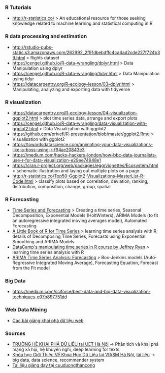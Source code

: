 ### R Tutorials
- http://r-statistics.co/ > An educational resource for those seeking knowledge related to machine learning and statistical computing in R

### R data processing and estimation
- http://rstudio-pubs-static.s3.amazonaws.com/262992_2f91dbebdffc4ca4ad2cde227f724b39.html > flights dataset
- https://cengel.github.io/R-data-wrangling/dplyr.html > Data Manipulation using dplyr
- https://cengel.github.io/R-data-wrangling/tidyr.html > Data Manipulation using tidyr
- https://datacarpentry.org/R-ecology-lesson/03-dplyr.html > Manipulating, analyzing and exporting data with tidyverse

### R visualization
- https://datacarpentry.org/R-ecology-lesson/04-visualization-ggplot2.html > plot time series data, arrange and export plots
- https://cengel.github.io/R-data-wrangling/data-visualization-with-ggplot2.html > Data Visualization with ggplot2
- https://github.com/privefl/R-presentation/blob/master/ggplot2.Rmd > Visualisation with ggplot2
- https://towardsdatascience.com/animating-your-data-visualizations-like-a-boss-using-r-f94ae20843e3
- https://medium.com/hacks-hackers-london/how-bbc-data-journalists-use-r-for-data-visualization-e29ee74948e1
- https://cran.r-project.org/web/packages/egg/vignettes/Ecosystem.html > schematic illustration and laying out multiple plots on a page
- http://r-statistics.co/Top50-Ggplot2-Visualizations-MasterList-R-Code.html > classify plots based on correlation, deviation, ranking, distribution, composition, change, group, spatial

### R Forecasting
- [Time Series and Forecasting](https://www.statmethods.net/advstats/timeseries.html) > Creating a time series, Seasonal Decomposition, Exponential Models (HoltWinters), ARIMA Models (to fit an autoregressive integrated moving averages model), Automated Forecasting
- [A Little Book of R for Time Series](https://a-little-book-of-r-for-time-series.readthedocs.io/en/latest/) > learning time series analysis with R; details of Decomposing Time Series, Forecasts using Exponential Smoothing and ARIMA Models
- [DataCamp's manipulating time series in R course by Jeffrey Ryan](https://www.datacamp.com/courses/manipulating-time-series-data-in-r-with-xts-zoo) > learning time series analysis with R
- [ARIMA Time Series Analysis: Forecasting](http://rstudio-pubs-static.s3.amazonaws.com/325096_1af357506bd841cc88fc050f4df5f445.html) > Box-Jenkins models (Auto-Regressive Integrated Moving Average), Forecasting Equation, Forecast from the Fit model

### Big Data
- https://medium.com/sciforce/best-data-and-big-data-visualization-techniques-e07b897751dd

### Web Data Mining
- [Các bài giảng khai phá dữ liệu web](http://uet.vnu.edu.vn/~thuyhq/courses.html)

### Sources
- [TRƯỜNG HÈ KHAI PHÁ DỮ LIỆU tại UET Hà Nội](http://fit.uet.vnu.edu.vn/dmss2016/) -> Phân tích và khai phá mạng xã hội, hệ khuyến nghị, deep learning for texts
- [Khóa học Giới Thiệu Về Khoa Học Dữ Liệu tại VIASM Hà Nội](https://viasm.edu.vn/hdkh/khoa-hoc-gioi-thieu-ve-khoa-hoc-du-lieu-tai-ha-noi), [tài liệu](http://www.jaist.ac.jp/~bao/DS2017/) -> big data, data science, recommender system
- [Tài liệu giảng dạy tại cuuduongthancong](https://cuuduongthancong.com/)
